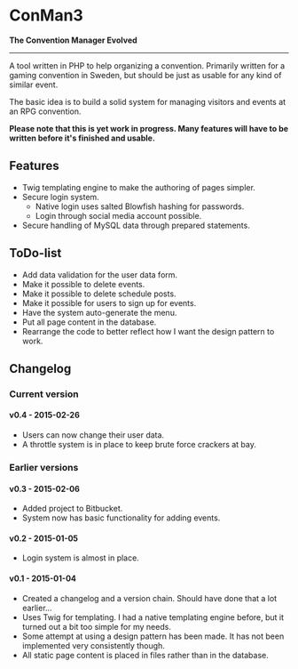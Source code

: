 # ConMan3

**The Convention Manager Evolved**

-------------------------------------------------

A tool written in PHP to help organizing a convention. Primarily written for a gaming convention in Sweden, but should be just as usable for any kind of similar event.

The basic idea is to build a solid system for managing visitors and events at an RPG convention.

**Please note that this is yet work in progress. Many features will have to be written before it's finished and usable.**


## Features

* Twig templating engine to make the authoring of pages simpler.
* Secure login system.
    - Native login uses salted Blowfish hashing for passwords.
    - Login through social media account possible.
* Secure handling of MySQL data through prepared statements.


## ToDo-list

* Add data validation for the user data form.
* Make it possible to delete events.
* Make it possible to delete schedule posts.
* Make it possible for users to sign up for events.
* Have the system auto-generate the menu.
* Put all page content in the database.
* Rearrange the code to better reflect how I want the design pattern to work.


## Changelog

### Current version

#### v0.4 - 2015-02-26

* Users can now change their user data.
* A throttle system is in place to keep brute force crackers at bay.


### Earlier versions

#### v0.3 - 2015-02-06

* Added project to Bitbucket.
* System now has basic functionality for adding events.


#### v0.2 - 2015-01-05

* Login system is almost in place.


#### v0.1 - 2015-01-04

* Created a changelog and a version chain. Should have done that a lot earlier...
* Uses Twig for templating. I had a native templating engine before, but it turned out a bit too simple for my needs.
* Some attempt at using a design pattern has been made. It has not been implemented very consistently though.
* All static page content is placed in files rather than in the database.

